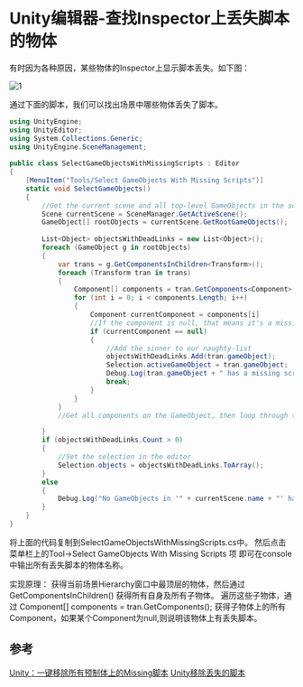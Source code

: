 # Unity编辑器-查找Inspector上丢失脚本的物体

有时因为各种原因，某些物体的Inspector上显示脚本丢失。如下图：

![1](\../Image/Unity编辑器-Inspector上丢失脚本的物体/1.png)

通过下面的脚本，我们可以找出场景中哪些物体丢失了脚本。

```C#
using UnityEngine;
using UnityEditor;
using System.Collections.Generic;
using UnityEngine.SceneManagement; 
 
public class SelectGameObjectsWithMissingScripts : Editor
{
    [MenuItem("Tools/Select GameObjects With Missing Scripts")]
    static void SelectGameObjects()
    {
        //Get the current scene and all top-level GameObjects in the scene hierarchy
        Scene currentScene = SceneManager.GetActiveScene();
        GameObject[] rootObjects = currentScene.GetRootGameObjects();
 
        List<Object> objectsWithDeadLinks = new List<Object>();
        foreach (GameObject g in rootObjects)
        {
            var trans = g.GetComponentsInChildren<Transform>();
            foreach (Transform tran in trans)
            {
                Component[] components = tran.GetComponents<Component>();
                for (int i = 0; i < components.Length; i++)
                {
                    Component currentComponent = components[i]          
                    //If the component is null, that means it's a missing script!
                    if (currentComponent == null)
                    {
                        //Add the sinner to our naughty-list
                        objectsWithDeadLinks.Add(tran.gameObject);
                        Selection.activeGameObject = tran.gameObject;
                        Debug.Log(tran.gameObject + " has a missing script!"); //Console中输出
                        break;
                    }
                }
            }
            //Get all components on the GameObject, then loop through them 

        }
        if (objectsWithDeadLinks.Count > 0)
        {
            //Set the selection in the editor
            Selection.objects = objectsWithDeadLinks.ToArray();
        }
        else
        {
            Debug.Log("No GameObjects in '" + currentScene.name + "' have missing scripts! Yay!");
        }
    }
}
```

将上面的代码复制到SelectGameObjectsWithMissingScripts.cs中。
然后点击菜单栏上的Tool->Select GameObjects With Missing Scripts 项 即可在console中输出所有丢失脚本的物体名称。

实现原理：
获得当前场景Hierarchy窗口中最顶层的物体，然后通过GetComponentsInChildren() 获得所有自身及所有子物体。
遍历这些子物体，通过
Component[] components = tran.GetComponents();
获得子物体上的所有Component，如果某个Component为null,则说明该物体上有丢失脚本。

## 参考

[Unity：一键移除所有预制体上的Missing脚本](<https://blog.csdn.net/qq_35207836/article/details/100165414>)
[Unity移除丢失的脚本](<https://blog.csdn.net/SendSI/article/details/114369256>)
